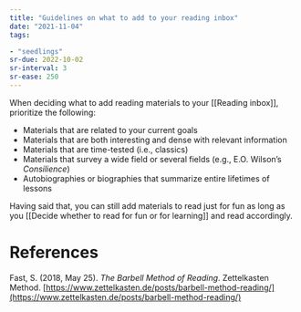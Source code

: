 ```yaml
---
title: "Guidelines on what to add to your reading inbox"
date: "2021-11-04"
tags:

- "seedlings"
sr-due: 2022-10-02
sr-interval: 3
sr-ease: 250
---
```


When deciding what to add reading materials to your [[Reading inbox]], prioritize the following:

- Materials that are related to your current goals
- Materials that are both interesting and dense with relevant information
- Materials that are time-tested (i.e., classics)
- Materials that survey a wide field or several fields (e.g., E.O. Wilson’s *Consilience*)
- Autobiographies or biographies that summarize entire lifetimes of lessons

Having said that, you can still add materials to read just for fun as long as you [[Decide whether to read for fun or for learning]] and read accordingly.

# References

Fast, S. (2018, May 25). *The Barbell Method of Reading*. Zettelkasten Method. [https://www.zettelkasten.de/posts/barbell-method-reading/](https://www.zettelkasten.de/posts/barbell-method-reading/)

